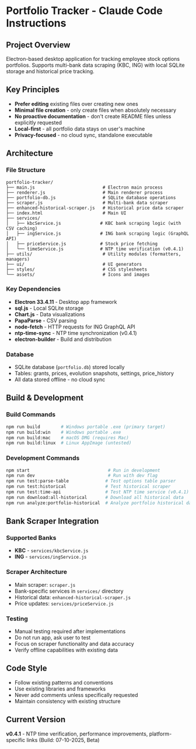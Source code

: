# Portfolio Tracker - Claude Code Instructions

## Project Overview
Electron-based desktop application for tracking employee stock options portfolios. Supports multi-bank data scraping (KBC, ING) with local SQLite storage and historical price tracking.

## Key Principles
- **Prefer editing** existing files over creating new ones
- **Minimal file creation** - only create files when absolutely necessary
- **No proactive documentation** - don't create README files unless explicitly requested
- **Local-first** - all portfolio data stays on user's machine
- **Privacy-focused** - no cloud sync, standalone executable

## Architecture

### File Structure
```
portfolio-tracker/
├── main.js                          # Electron main process
├── renderer.js                      # Main renderer process
├── portfolio-db.js                  # SQLite database operations
├── scraper.js                       # Multi-bank data scraper
├── enhanced-historical-scraper.js   # Historical price data scraper
├── index.html                       # Main UI
├── services/
│   ├── kbcService.js               # KBC bank scraping logic (with CSV caching)
│   ├── ingService.js               # ING bank scraping logic (GraphQL API)
│   ├── priceService.js             # Stock price fetching
│   └── timeService.js              # NTP time verification (v0.4.1)
├── utils/                           # Utility modules (formatters, managers)
├── ui/                              # UI generators
├── styles/                          # CSS stylesheets
└── assets/                          # Icons and images
```

### Key Dependencies
- **Electron 33.4.11** - Desktop app framework
- **sql.js** - Local SQLite storage
- **Chart.js** - Data visualizations
- **PapaParse** - CSV parsing
- **node-fetch** - HTTP requests for ING GraphQL API
- **ntp-time-sync** - NTP time synchronization (v0.4.1)
- **electron-builder** - Build and distribution

### Database
- SQLite database (`portfolio.db`) stored locally
- Tables: grants, prices, evolution snapshots, settings, price_history
- All data stored offline - no cloud sync

## Build & Development

### Build Commands
```bash
npm run build        # Windows portable .exe (primary target)
npm run build:win    # Windows portable .exe
npm run build:mac    # macOS DMG (requires Mac)
npm run build:linux  # Linux AppImage (untested)
```

### Development Commands
```bash
npm start                              # Run in development
npm run dev                            # Run with dev flag
npm run test:parse-table              # Test options table parser
npm run test:historical               # Test historical scraper
npm run test:time-api                 # Test NTP time service (v0.4.1)
npm run download:all-historical       # Download all historical data
npm run analyze:portfolio-historical  # Analyze portfolio historical data
```

## Bank Scraper Integration

### Supported Banks
- **KBC** - `services/kbcService.js`
- **ING** - `services/ingService.js`

### Scraper Architecture
- Main scraper: `scraper.js`
- Bank-specific services in `services/` directory
- Historical data: `enhanced-historical-scraper.js`
- Price updates: `services/priceService.js`

### Testing
- Manual testing required after implementations
- Do not run app, ask user to test
- Focus on scraper functionality and data accuracy
- Verify offline capabilities with existing data

## Code Style
- Follow existing patterns and conventions
- Use existing libraries and frameworks
- Never add comments unless specifically requested
- Maintain consistency with existing structure

## Current Version
**v0.4.1** - NTP time verification, performance improvements, platform-specific links (Build: 07-10-2025, Beta)